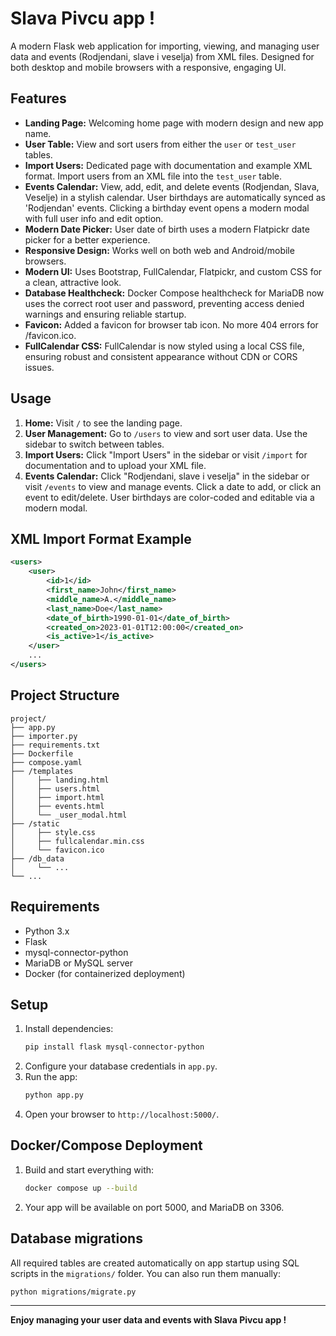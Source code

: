 # Slava Pivcu app !

A modern Flask web application for importing, viewing, and managing user data and events (Rodjendani, slave i veselja) from XML files. Designed for both desktop and mobile browsers with a responsive, engaging UI.

## Features
- **Landing Page:** Welcoming home page with modern design and new app name.
- **User Table:** View and sort users from either the `user` or `test_user` tables.
- **Import Users:** Dedicated page with documentation and example XML format. Import users from an XML file into the `test_user` table.
- **Events Calendar:** View, add, edit, and delete events (Rodjendan, Slava, Veselje) in a stylish calendar. User birthdays are automatically synced as 'Rodjendan' events. Clicking a birthday event opens a modern modal with full user info and edit option.
- **Modern Date Picker:** User date of birth uses a modern Flatpickr date picker for a better experience.
- **Responsive Design:** Works well on both web and Android/mobile browsers.
- **Modern UI:** Uses Bootstrap, FullCalendar, Flatpickr, and custom CSS for a clean, attractive look.
- **Database Healthcheck:** Docker Compose healthcheck for MariaDB now uses the correct root user and password, preventing access denied warnings and ensuring reliable startup.
- **Favicon:** Added a favicon for browser tab icon. No more 404 errors for /favicon.ico.
- **FullCalendar CSS:** FullCalendar is now styled using a local CSS file, ensuring robust and consistent appearance without CDN or CORS issues.

## Usage
1. **Home:** Visit `/` to see the landing page.
2. **User Management:** Go to `/users` to view and sort user data. Use the sidebar to switch between tables.
3. **Import Users:** Click "Import Users" in the sidebar or visit `/import` for documentation and to upload your XML file.
4. **Events Calendar:** Click "Rodjendani, slave i veselja" in the sidebar or visit `/events` to view and manage events. Click a date to add, or click an event to edit/delete. User birthdays are color-coded and editable via a modern modal.

## XML Import Format Example
```xml
<users>
    <user>
        <id>1</id>
        <first_name>John</first_name>
        <middle_name>A.</middle_name>
        <last_name>Doe</last_name>
        <date_of_birth>1990-01-01</date_of_birth>
        <created_on>2023-01-01T12:00:00</created_on>
        <is_active>1</is_active>
    </user>
    ...
</users>
```

## Project Structure
```
project/
├── app.py
├── importer.py
├── requirements.txt
├── Dockerfile
├── compose.yaml
├── /templates
│     ├── landing.html
│     ├── users.html
│     ├── import.html
│     ├── events.html
│     └── _user_modal.html
├── /static
│     ├── style.css
│     ├── fullcalendar.min.css
│     └── favicon.ico
├── /db_data
│     └── ...
└── ...
```

## Requirements
- Python 3.x
- Flask
- mysql-connector-python
- MariaDB or MySQL server
- Docker (for containerized deployment)

## Setup
1. Install dependencies:
   ```sh
   pip install flask mysql-connector-python
   ```
2. Configure your database credentials in `app.py`.
3. Run the app:
   ```sh
   python app.py
   ```
4. Open your browser to `http://localhost:5000/`.

## Docker/Compose Deployment
1. Build and start everything with:
   ```sh
   docker compose up --build
   ```
2. Your app will be available on port 5000, and MariaDB on 3306.

## Database migrations
All required tables are created automatically on app startup using SQL scripts in the `migrations/` folder. You can also run them manually:

```sh
python migrations/migrate.py
```

---

**Enjoy managing your user data and events with Slava Pivcu app !**
